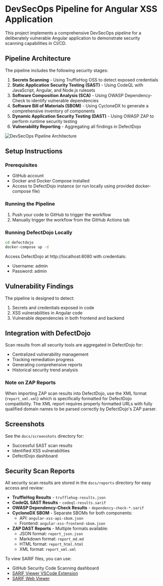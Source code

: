 # DevSecOps Pipeline for Angular XSS Application

This project implements a comprehensive DevSecOps pipeline for a deliberately vulnerable Angular application to demonstrate security scanning capabilities in CI/CD.

## Pipeline Architecture

The pipeline includes the following security stages:

1. **Secrets Scanning** - Using TruffleHog OSS to detect exposed credentials
2. **Static Application Security Testing (SAST)** - Using CodeQL with JavaScript, Angular, and Node.js rulesets
3. **Software Composition Analysis (SCA)** - Using OWASP Dependency-Check to identify vulnerable dependencies
4. **Software Bill of Materials (SBOM)** - Using CycloneDX to generate a comprehensive inventory of components
5. **Dynamic Application Security Testing (DAST)** - Using OWASP ZAP to perform runtime security testing
6. **Vulnerability Reporting** - Aggregating all findings in DefectDojo

![DevSecOps Pipeline Architecture](./docs/images/pipeline-architecture.png)

## Setup Instructions

### Prerequisites

- GitHub account
- Docker and Docker Compose installed
- Access to DefectDojo instance (or run locally using provided docker-compose file)

### Running the Pipeline

1. Push your code to GitHub to trigger the workflow
2. Manually trigger the workflow from the GitHub Actions tab

### Running DefectDojo Locally

```bash
cd defectdojo
docker-compose up -d
```

Access DefectDojo at http://localhost:8080 with credentials:
- Username: admin
- Password: admin

## Vulnerability Findings

The pipeline is designed to detect:

1. Secrets and credentials exposed in code
2. XSS vulnerabilities in Angular code
3. Vulnerable dependencies in both frontend and backend

## Integration with DefectDojo

Scan results from all security tools are aggregated in DefectDojo for:
- Centralized vulnerability management
- Tracking remediation progress
- Generating comprehensive reports
- Historical security trend analysis

### Note on ZAP Reports
When importing ZAP scan results into DefectDojo, use the XML format (`report_xml.xml`) which is specifically formatted for DefectDojo compatibility. The XML report requires properly formatted URLs with fully qualified domain names to be parsed correctly by DefectDojo's ZAP parser.

## Screenshots

See the `docs/screenshots` directory for:
- Successful SAST scan results
- Identified XSS vulnerabilities
- DefectDojo dashboard

## Security Scan Reports

All security scan results are stored in the `docs/reports` directory for easy access and review:

- **TruffleHog Results** - `trufflehog-results.json`
- **CodeQL SAST Results** - `codeql-results.sarif`
- **OWASP Dependency-Check Results** - `dependency-check-*.sarif`
- **CycloneDX SBOM** - Separate SBOMs for both components:
  - API: `angular-xss-api-sbom.json`
  - Frontend: `angular-xss-frontend-sbom.json`
- **ZAP DAST Reports** - Multiple formats available:
  - JSON format: `report_json.json`
  - Markdown format: `report_md.md`
  - HTML format: `report_html.html`
  - XML format: `report_xml.xml` 


To view SARIF files, you can use:
- GitHub Security Code Scanning dashboard
- [SARIF Viewer VSCode Extension](https://marketplace.visualstudio.com/items?itemName=MS-SarifVSCode.sarif-viewer)
- [SARIF Web Viewer](https://microsoft.github.io/sarif-web-component/)
